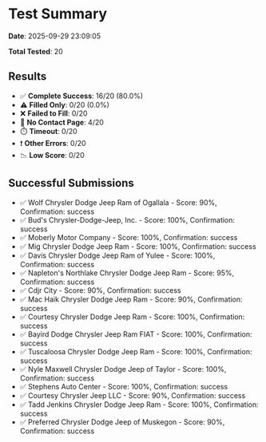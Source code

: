 # Test Summary

**Date**: 2025-09-29 23:09:05

**Total Tested**: 20

## Results

- ✅ **Complete Success**: 16/20 (80.0%)
- ⚠️ **Filled Only**: 0/20 (0.0%)
- ❌ **Failed to Fill**: 0/20
- 📄 **No Contact Page**: 4/20
- ⏱️ **Timeout**: 0/20
- ❗ **Other Errors**: 0/20
- 📉 **Low Score**: 0/20

## Successful Submissions

- ✅ Wolf Chrysler Dodge Jeep Ram of Ogallala - Score: 90%, Confirmation: success
- ✅ Bud's Chrysler-Dodge-Jeep, Inc. - Score: 100%, Confirmation: success
- ✅ Moberly Motor Company - Score: 100%, Confirmation: success
- ✅ Mig Chrysler Dodge Jeep Ram - Score: 100%, Confirmation: success
- ✅ Davis Chrysler Dodge Jeep Ram of Yulee - Score: 100%, Confirmation: success
- ✅ Napleton's Northlake Chrysler Dodge Jeep Ram - Score: 95%, Confirmation: success
- ✅ Cdjr City - Score: 90%, Confirmation: success
- ✅ Mac Haik Chrysler Dodge Jeep Ram - Score: 90%, Confirmation: success
- ✅ Courtesy Chrysler Dodge Jeep Ram - Score: 100%, Confirmation: success
- ✅ Bayird Dodge Chrysler Jeep Ram FIAT - Score: 100%, Confirmation: success
- ✅ Tuscaloosa Chrysler Dodge Jeep Ram - Score: 100%, Confirmation: success
- ✅ Nyle Maxwell Chrysler Dodge Jeep of Taylor - Score: 100%, Confirmation: success
- ✅ Stephens Auto Center - Score: 100%, Confirmation: success
- ✅ Courtesy Chrysler Jeep LLC - Score: 90%, Confirmation: success
- ✅ Tadd Jenkins Chrysler Dodge Jeep Ram - Score: 100%, Confirmation: success
- ✅ Preferred Chrysler Dodge Jeep of Muskegon - Score: 90%, Confirmation: success
